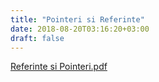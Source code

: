 ```yaml
---
title: "Pointeri si Referinte"
date: 2018-08-20T03:16:20+03:00
draft: false
---
```



<html>
  <body>
    <div class="wiki" id="content_view" style="display: block;">
<a href="/files/Referinte%20si%20Pointeri.pdf">Referinte si Pointeri.pdf</a>
    </div>
  </body>
</html>